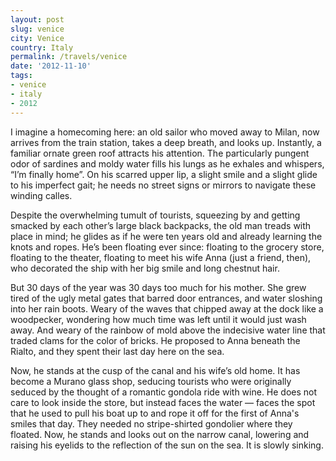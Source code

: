 ```yaml
---
layout: post
slug: venice
city: Venice
country: Italy
permalink: /travels/venice
date: '2012-11-10'
tags:
- venice
- italy
- 2012
---
```

I imagine a homecoming here: an old sailor who moved away to Milan, now arrives from the train station, takes a deep breath, and looks up. Instantly, a familiar ornate green roof attracts his attention. The particularly pungent odor of sardines and moldy water fills his lungs as he exhales and whispers, “I’m finally home”. On his scarred upper lip, a slight smile and a slight glide to his imperfect gait; he needs no street signs or mirrors to navigate these winding calles.

Despite the overwhelming tumult of tourists, squeezing by and getting smacked by each other’s large black backpacks, the old man treads with place in mind; he glides as if he were ten years old and already learning the knots and ropes. He’s been floating ever since: floating to the grocery store, floating to the theater, floating to meet his wife Anna (just a friend, then), who decorated the ship with her big smile and long chestnut hair.

But 30 days of the year was 30 days too much for his mother. She grew tired of the ugly metal gates that barred door entrances, and water sloshing into her rain boots. Weary of the waves that chipped away at the dock like a woodpecker, wondering how much time was left until it would just wash away. And weary of the rainbow of mold above the indecisive water line that traded clams for the color of bricks. He proposed to Anna beneath the Rialto, and they spent their last day here on the sea.

Now, he stands at the cusp of the canal and his wife’s old home. It has become a Murano glass shop, seducing tourists who were originally seduced by the thought of a romantic gondola ride with wine. He does not care to look inside the store, but instead faces the water — faces the spot that he used to pull his boat up to and rope it off for the first of Anna's smiles that day. They needed no stripe-shirted gondolier where they floated. Now, he stands and looks out on the narrow canal, lowering and raising his eyelids to the reflection of the sun on the sea. It is slowly sinking.
